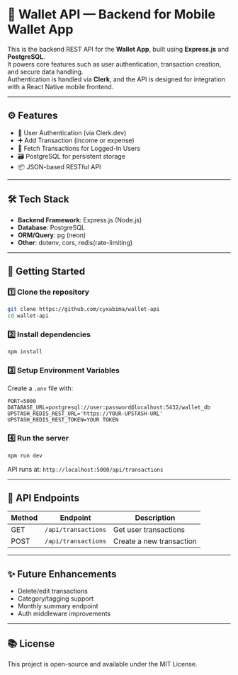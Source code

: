 # 💸 Wallet API — Backend for Mobile Wallet App

This is the backend REST API for the **Wallet App**, built using **Express.js** and **PostgreSQL**.  
It powers core features such as user authentication, transaction creation, and secure data handling.  
Authentication is handled via **Clerk**, and the API is designed for integration with a React Native mobile frontend.

---

## ⚙️ Features

- 🔐 User Authentication (via Clerk.dev)
- ➕ Add Transaction (income or expense)
- 🧾 Fetch Transactions for Logged-In Users
- 🗃️ PostgreSQL for persistent storage
- 📦 JSON-based RESTful API

---

## 🛠️ Tech Stack

- **Backend Framework**: Express.js (Node.js)
- **Database**: PostgreSQL
- **ORM/Query**: pg (neon)
- **Other**: dotenv, cors, redis(rate-limiting)

---

## 🚀 Getting Started

### 1️⃣ Clone the repository

```bash
git clone https://github.com/cyxabima/wallet-api
cd wallet-api
````

### 2️⃣ Install dependencies

```bash
npm install
```

### 3️⃣ Setup Environment Variables

Create a `.env` file with:

```env
PORT=5000
DATABASE_URL=postgresql://user:password@localhost:5432/wallet_db
UPSTASH_REDIS_REST_URL='https://YOUR-UPSTASH-URL'
UPSTASH_REDIS_REST_TOKEN=YOUR TOKEN
```

### 4️⃣ Run the server

```bash
npm run dev
```

API runs at: `http://localhost:5000/api/transactions`

---

## 📮 API Endpoints

| Method | Endpoint            | Description              |
| ------ | ------------------- | ------------------------ |
| GET    | `/api/transactions` | Get user transactions    |
| POST   | `/api/transactions` | Create a new transaction |

---

## ✨ Future Enhancements

* Delete/edit transactions
* Category/tagging support
* Monthly summary endpoint
* Auth middleware improvements

---

## 📚 License

This project is open-source and available under the MIT License.

